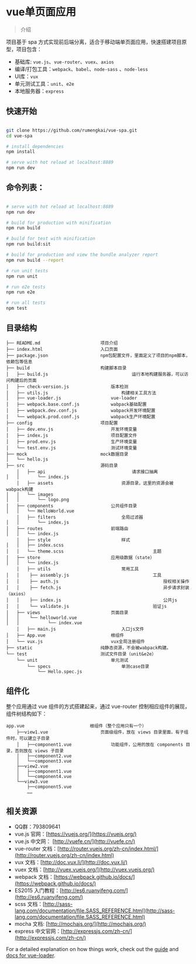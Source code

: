 # vue单页面应用

> 介绍

项目基于 spa 方式实现前后端分离，适合于移动端单页面应用，快速搭建项目原型，项目包含：

- 基础库: `vue.js`、`vue-router`、`vuex`、`axios`
- 编译/打包工具：`webpack`、`babel`、`node-sass` 、`node-less`
- UI库：`vux`
- 单元测试工具：`unit`、`e2e`
- 本地服务器：`express`

## 快速开始

``` bash

git clone https://github.com/rumengkai/vue-spa.git
cd vue-spa

# install dependencies
npm install

# serve with hot reload at localhost:8889
npm run dev

```

## 命令列表：

``` bash

# serve with hot reload at localhost:8889
npm run dev

# build for production with minification
npm run build

# build for test with minification
npm run build:sit

# build for production and view the bundle analyzer report
npm run build --report

# run unit tests
npm run unit

# run e2e tests
npm run e2e

# run all tests
npm test
```

## 目录结构

    ├── README.md                       项目介绍
    ├── index.html                      入口页面
    ├── package.json                    npm包配置文件，里面定义了项目的npm脚本，依赖包等信息
    ├── build                           构建脚本目录
    │   ├── build.js                 				运行本地构建服务器，可以访问构建后的页面
    │   ├── check-version.js                版本检测
    │   ├── utils.js                   			构建相关工具方法
    │   ├── vue-loader.js                   vue-loader
    │   ├── webpack.base.conf.js            wabpack基础配置
    │   ├── webpack.dev.conf.js             wabpack开发环境配置
    │   └── webpack.prod.conf.js            wabpack生产环境配置
    ├── config                          项目配置
    │   ├── dev.env.js                      开发环境变量
    │   ├── index.js                        项目配置文件
    │   ├── prod.env.js                     生产环境变量
    │   └── test.env.js                     测试环境变量
    ├── mock                            mock数据目录
    │   └── hello.js
    ├── src                             源码目录    
		│   ├── api                          		请求接口抽离
    │   │		└── index.js                  
		│   ├── assets                          资源目录，这里的资源会被wabpack构建
    │   │   └── images
    │   │       └── logo.png
    │   ├── components                      公共组件目录
    │   │   └── HelloWorld.vue
		│   ├── filters                        	全局过滤器
    │   │		└── index.js   
    │   ├── routes                          前端路由
    │   │   └── index.js
		│   ├── style                           样式
    │   │   ├── index.scss									
    │   │   └── theme.scss									主题
    │   ├── store                           应用级数据（state）
    │   │   └── index.js
		│   ├── utils                           常用工具
    │   │    ├── assembly.js								工具
    │   │    ├── auth.js										授权相关操作
    │   │    ├── fetch.js										异步请求封装（axios）
    │   │    ├── index.js										公共js
    │   │    └── validate.js								验证js
    │   ├── views                           页面目录
    │   │    └── helloworld.vue
    │   │   		└── index.vue
		│   ├── main.js                         入口js文件
    │   ├── App.vue                         根组件
    │   └── vux.js                          vux全局注册组件
    ├── static                          纯静态资源，不会被wabpack构建。
    └── test                            测试文件目录（unit&e2e）
        └── unit                            单元测试
            └── specs                           单测case目录
                └── Hello.spec.js

## 组件化

整个应用通过 vue 组件的方式搭建起来，通过 vue-router 控制相应组件的展现，组件树结构如下：

    app.vue                         根组件（整个应用只有一个）
        ├──view1.vue                    页面级组件，放在 views 目录里面，有子组件时，可以建立子目录
        │   ├──component1.vue               功能组件，公用的放在 components 目录，否则放在 views 子目录
        │   ├──component2.vue
        │   └──component3.vue
        ├──view2.vue
        │   ├──component1.vue
        │   └──component4.vue
        └──view3.vue
            ├──component5.vue
            ……

## 相关资源

- QQ群：793809641
- vue.js 官网：[https://vuejs.org/](https://vuejs.org/)
- vue.js 中文网： [http://vuefe.cn/](http://vuefe.cn/)
- vue-router 文档：[http://router.vuejs.org/zh-cn/index.html/](http://router.vuejs.org/zh-cn/index.html)
- vux 文档：[http://doc.vux.li/](http://doc.vux.li/)
- vuex 文档：[http://vuex.vuejs.org/](http://vuex.vuejs.org/)
- webpack 文档：[https://webpack.github.io/docs/](https://webpack.github.io/docs/)
- ES2015 入门教程：[http://es6.ruanyifeng.com/](http://es6.ruanyifeng.com/)
- scss 文档：[http://sass-lang.com/documentation/file.SASS_REFERENCE.html](http://sass-lang.com/documentation/file.SASS_REFERENCE.html)
- mocha 文档: [http://mochajs.org/](http://mochajs.org/)
- express 中文官网：[http://expressjs.com/zh-cn/](http://expressjs.com/zh-cn/) 

For a detailed explanation on how things work, check out the [guide](http://vuejs-templates.github.io/webpack/) and [docs for vue-loader](http://vuejs.github.io/vue-loader).

